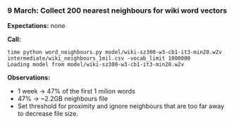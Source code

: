 ### 9 March: Collect 200 nearest neighbours for wiki word vectors
**Expectations:** none

**Call:** 

```
time python word_neighbours.py model/wiki-sz300-w3-cb1-it3-min20.w2v intermediate/wiki_neighbours_1mil.csv -vocab_limit 1000000
Loading model from model/wiki-sz300-w3-cb1-it3-min20.w2v
```

**Observations:** 

* 1 week -> 47% of the first 1 milion words
* 47% -> ~2.2GB neighbours file 
* Set threshold for proximity and ignore neighbours that are too far away to decrease file size.